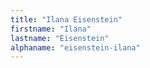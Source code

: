```yaml
---
title: "Ilana Eisenstein"
firstname: "Ilana"
lastname: "Eisenstein"
alphaname: "eisenstein-ilana"
---
```

